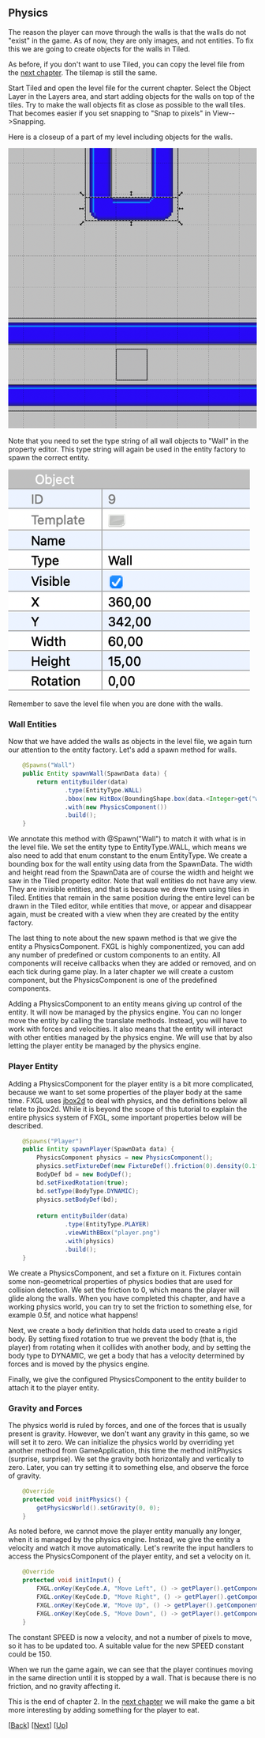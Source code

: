 ## Physics

The reason the player can move through the walls is that the walls do not "exist" in the game.
As of now, they are only images, and not entities. To fix this we are going to create objects
for the walls in Tiled.

As before, if you don't want to use Tiled, you can copy the level file from the 
[next chapter](../03-chapter-3/src/main/resources/assets/levels/level1.tmx). The tilemap is
still the same.

Start Tiled and open the level file for the current chapter. Select the Object Layer in the 
Layers area, and start adding objects for the walls on top of the tiles. Try to make the wall
objects fit as close as possible to the wall tiles. That becomes easier if you set snapping
to "Snap to pixels" in View-->Snapping.

Here is a closeup of a part of my level including objects for the walls.

![Wall Objects](docs/wall-objects.png)

Note that you need to set the type string of all wall objects to "Wall" in the property editor.
This type string will again be used in the entity factory to spawn the correct entity.

![Wall Properties](docs/wall-properties.png)

Remember to save the level file when you are done with the walls.


### Wall Entities

Now that we have added the walls as objects in the level file, we again turn our attention to
the entity factory. Let's add a spawn method for walls.

```java
    @Spawns("Wall")
    public Entity spawnWall(SpawnData data) {
        return entityBuilder(data)
                .type(EntityType.WALL)
                .bbox(new HitBox(BoundingShape.box(data.<Integer>get("width"), data.<Integer>get("height"))))
                .with(new PhysicsComponent())
                .build();
    }
```

We annotate this method with @Spawn("Wall") to match it with what is in the level file. We set
the entity type to EntityType.WALL, which means we also need to add that enum constant to
the enum EntityType. We create a bounding box for the wall entity using data from the
SpawnData. The width and height read from the SpawnData are of course the width and height we
saw in the Tiled property editor. Note that wall entities do not have any view. They are 
invisible entities, and that is because we drew them using tiles in Tiled. Entities that remain in
the same position during the entire level can be drawn in the Tiled editor, while entities that
move, or appear and disappear again, must be created with a view when they are created by the
entity factory.

The last thing to note about the new spawn method is that we give the entity a PhysicsComponent.
FXGL is highly componentized, you can add any number of predefined or custom components to an
entity. All components will receive callbacks when they are added or removed, and on each tick
during game play. In a later chapter we will create a custom component, but the PhysicsComponent
is one of the predefined components.

Adding a PhysicsComponent to an entity means giving up control of the entity. It will now be
managed by the physics engine. You can no longer move the entity by calling the translate 
methods. Instead, you will have to work with forces and velocities. It also means that the 
entity will interact with other entities managed by the physics engine. We will use that by
also letting the player entity be managed by the physics engine.


### Player Entity

Adding a PhysicsComponent for the player entity is a bit more complicated, because we want to
set some properties of the player body at the same time. FXGL uses [jbox2d](https://github.com/jbox2d/jbox2d)
to deal with physics, and the definitions below all relate to jbox2d. While it is beyond the
scope of this tutorial to explain the entire physics system of FXGL, some important
properties below will be described.

```java
    @Spawns("Player")
    public Entity spawnPlayer(SpawnData data) {
        PhysicsComponent physics = new PhysicsComponent();
        physics.setFixtureDef(new FixtureDef().friction(0).density(0.1f));
        BodyDef bd = new BodyDef();
        bd.setFixedRotation(true);
        bd.setType(BodyType.DYNAMIC);
        physics.setBodyDef(bd);

        return entityBuilder(data)
                .type(EntityType.PLAYER)
                .viewWithBBox("player.png")
                .with(physics)
                .build();
    }
```

We create a PhysicsComponent, and set a fixture on it. Fixtures contain some 
non-geometrical properties of physics bodies that are used for collision detection. We set 
the friction to 0, which means the player will glide along the walls. When you have completed 
this chapter, and have a working physics world, you can try to set the friction to something 
else, for example 0.5f, and notice what happens!

Next, we create a body definition that holds data used to create a rigid body.
By setting fixed rotation to true we prevent the body (that is, the player) from rotating when
it collides with another body, and by setting the body type to DYNAMIC, we get a body that 
has a velocity determined by forces and is moved by the physics engine.

Finally, we give the configured PhysicsComponent to the entity builder to attach it to the
player entity.


### Gravity and Forces

The physics world is ruled by forces, and one of the forces that is usually present is
gravity. However, we don't want any gravity in this game, so we will set it to zero. We can
initialize the physics world by overriding yet another method from GameApplication, this time
the method initPhysics (surprise, surprise). We set the gravity both horizontally and 
vertically to zero. Later, you can try setting it to something else, and observe the force 
of gravity.

```java
    @Override
    protected void initPhysics() {
        getPhysicsWorld().setGravity(0, 0);
    }
```

As noted before, we cannot move the player entity manually any longer, when it is managed by
the physics engine. Instead, we give the entity a velocity and watch it move automatically.
Let's rewrite the input handlers to access the PhysicsComponent of the player entity, and set
a velocity on it.

```java
    @Override
    protected void initInput() {
        FXGL.onKey(KeyCode.A, "Move Left", () -> getPlayer().getComponent(PhysicsComponent.class).setVelocityX(-SPEED));
        FXGL.onKey(KeyCode.D, "Move Right", () -> getPlayer().getComponent(PhysicsComponent.class).setVelocityX(SPEED));
        FXGL.onKey(KeyCode.W, "Move Up", () -> getPlayer().getComponent(PhysicsComponent.class).setVelocityY(-SPEED));
        FXGL.onKey(KeyCode.S, "Move Down", () -> getPlayer().getComponent(PhysicsComponent.class).setVelocityY(SPEED));
    }
```

The constant SPEED is now a velocity, and not a number of pixels to move, so it has to be 
updated too. A suitable value for the new SPEED constant could be 150.

When we run the game again, we can see that the player continues moving in the same direction 
until it is stopped by a wall. That is because there is no friction, and no gravity affecting 
it.

This is the end of chapter 2. In the [next chapter](../03-chapter-3/README.md) we will make
the game a bit more interesting by adding something for the player to eat.

[[Back](../01-chapter-1/README.md)]
[[Next](../03-chapter-3/README.md)]
[[Up](../README.md)]

